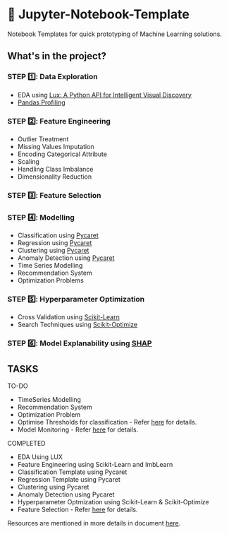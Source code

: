 # :notebook_with_decorative_cover: Jupyter-Notebook-Template
Notebook Templates for quick prototyping of Machine Learning solutions.


## What's in the project?

### STEP :one:: Data Exploration
* EDA using [Lux: A Python API for Intelligent Visual Discovery](https://lux-api.readthedocs.io/en/latest/index.html)
* [Pandas Profiling](https://pandas-profiling.github.io/pandas-profiling/docs/master/index.html)

### STEP :two:: Feature Engineering
* Outlier Treatment
* Missing Values Imputation
* Encoding Categorical Attribute
* Scaling
* Handling Class Imbalance
* Dimensionality Reduction

### STEP :three:: Feature Selection

### STEP :four:: Modelling
* Classification using [Pycaret](https://pycaret.readthedocs.io/en/latest/api/classification.html)
* Regression using [Pycaret](https://pycaret.readthedocs.io/en/latest/api/regression.html)
* Clustering using [Pycaret](https://pycaret.readthedocs.io/en/latest/api/clustering.html)
* Anomaly Detection using [Pycaret](https://pycaret.readthedocs.io/en/latest/api/anomaly.html)
* Time Series Modelling
* Recommendation System
* Optimization Problems

### STEP :five:: Hyperparameter Optimization
* Cross Validation using [Scikit-Learn](https://scikit-learn.org/stable/)
* Search Techniques using [Scikit-Optimize](https://scikit-optimize.github.io/stable/)

### STEP :six:: Model Explanability using [SHAP](https://shap.readthedocs.io/en/latest/index.html)


## TASKS
TO-DO
* TimeSeries Modelling 
* Recommendation System 
* Optimization Problem 
* Optimise Thresholds for classification - Refer [here](https://pycaret.org/optimize-threshold/) for details.
* Model Monitoring - Refer [here](https://www.kdnuggets.com/2021/03/machine-learning-model-monitoring-checklist.html#.YJjFXuPwex8.linkedin) for details.

COMPLETED
* EDA Using LUX
* Feature Engineering using Scikit-Learn and ImbLearn
* Classification Template using Pycaret
* Regression Template using Pycaret
* Clustering using Pycaret
* Anomaly Detection using Pycaret
* Hyperparameter Optmization using Scikit-Learn & Scikit-Optimize
* Feature Selection - Refer [here](https://www.udemy.com/course/feature-selection-for-machine-learning/) for details.

Resources are mentioned in more details in document [here](https://docs.google.com/document/d/1EUufNzEEAYReBU1ntiBtwI5ost71MV5AW1QZSmhUFQ0/edit?usp=sharing).
